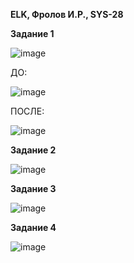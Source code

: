 **ELK, Фролов И.Р., SYS-28**

**Задание 1**

![image](https://github.com/beast86m/11_3_ELK/assets/47268167/1bccf1be-cdfe-42c2-bb05-5d0c1b6a1e1e)

ДО:

![image](https://github.com/beast86m/11_3_ELK/assets/47268167/abe003af-8f4c-4875-a3bb-2a19568c73a8)

ПОСЛЕ:

![image](https://github.com/beast86m/11_3_ELK/assets/47268167/6630860d-4394-4f21-a718-3e2457210a6b)



**Задание 2**

![image](https://github.com/beast86m/11_3_ELK/assets/47268167/7106fef2-e7d2-49f8-b1af-fdbaba7c4892)


**Задание 3**

![image](https://github.com/beast86m/11_3_ELK/assets/47268167/50b74f21-df27-4fa0-80f6-69f730e4dc16)


**Задание 4**

![image](https://github.com/beast86m/11_3_ELK/assets/47268167/a713c85a-fd38-42c8-a6f4-e09dc513ba94)
